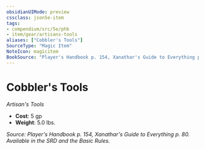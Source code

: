 ```yaml
---
obsidianUIMode: preview
cssclass: json5e-item
tags:
- compendium/src/5e/phb
- item/gear/artisans-tools
aliases: ["Cobbler's Tools"]
SourceType: "Magic Item"
NoteIcon: magicitem
BookSource: "Player's Handbook p. 154, Xanathar's Guide to Everything p. 80. Available in the SRD and the Basic Rules."
---
```

# Cobbler's Tools
*Artisan's Tools*  

- **Cost**: 5 gp
- **Weight**: 5.0 lbs.

*Source: Player's Handbook p. 154, Xanathar's Guide to Everything p. 80. Available in the SRD and the Basic Rules.*